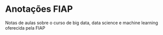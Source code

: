 # Anotações FIAP

Notas de aulas sobre o curso de big data, data science e machine learning oferecida pela FIAP
